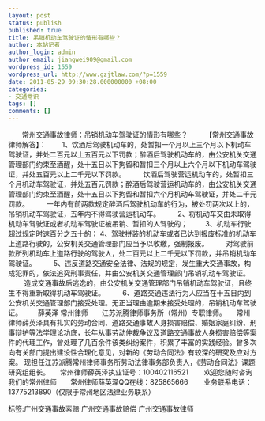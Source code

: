 ```yaml
---
layout: post
status: publish
published: true
title: 吊销机动车驾驶证的情形有哪些？
author: 本站记者
author_login: admin
author_email: jiangwei909@gmail.com
wordpress_id: 1559
wordpress_url: http://www.gzjtlaw.com/?p=1559
date: 2011-05-29 09:30:28.000000000 +08:00
categories:
- 交通常识
tags: []
comments: []
---
```

　　常州交通事故律师：吊销机动车驾驶证的情形有哪些？ 　　 【常州交通事故律师解答】：　　 1、饮酒后驾驶机动车的，处暂扣一个月以上三个月以下机动车驾驶证，并处二百元以上五百元以下罚款；醉酒后驾驶机动车的，由公安机关交通管理部门约束至酒醒，处十五日以下拘留和暂扣三个月以上六个月以下机动车驾驶证，并处五百元以上二千元以下罚款。 　　 饮酒后驾驶营运机动车的，处暂扣三个月机动车驾驶证，并处五百元罚款；醉酒后驾驶营运机动车的，由公安机关交通管理部门约束至酒醒，处十五日以下拘留和暂扣六个月机动车驾驶证，并处二千元罚款。 　　 一年内有前两款规定醉酒后驾驶机动车的行为，被处罚两次以上的，吊销机动车驾驶证，五年内不得驾驶营运机动车。 　　 2、将机动车交由未取得机动车驾驶证或者机动车驾驶证被吊销、暂扣的人驾驶的； 　　 3、机动车行驶超过规定时速百分之五十的；   4、驾驶拼装的机动车或者已达到报废标准的机动车上道路行驶的，公安机关交通管理部门应当予以收缴，强制报废。 　　 对驾驶前款所列机动车上道路行驶的驾驶人，处二百元以上二千元以下罚款，并吊销机动车驾驶证。 　　 5、违反道路交通安全法律、法规的规定，发生重大交通事故，构成犯罪的，依法追究刑事责任，并由公安机关交通管理部门吊销机动车驾驶证。 　　 造成交通事故后逃逸的，由公安机关交通管理部门吊销机动车驾驶证，且终生不得重新取得机动车驾驶证。 　　 6、道路交通违法行为人应当在十五日内到公安机关交通管理部门接受处理。无正当理由逾期未接受处理的，吊销机动车驾驶证。 　　薛英泽 常州律师　　江苏派腾律师事务所（常州）专职律师。　　常州律师薛英泽具有扎实的劳动合同、道路交通事故人身损害赔偿、婚姻家庭纠纷、刑事辩护等法学理论功底，长年从事劳动仲裁争议及道路交通事故人身损害赔偿等案件的代理工作，曾处理了几百余件该类纠纷案件，积累了丰富的实践经验。曾多次向有关部门提出建设性合理化意见，对新的《劳动合同法》有较深的研究及应对方案。 现担任江苏派腾常州律师事务所劳动法律事务部负责人，《劳动合同法》课题研究组组长。　　常州律师薛英泽执业证号：100402116521 　　欢迎您随时咨询我们的常州律师　　常州律师薛英泽QQ在线：825865666 　　业务联系电话：13775213890（仅限于常州地区法律业务联系） 标签:广州交通事故索赔 广州交通事故赔偿 广州交通事故律师
